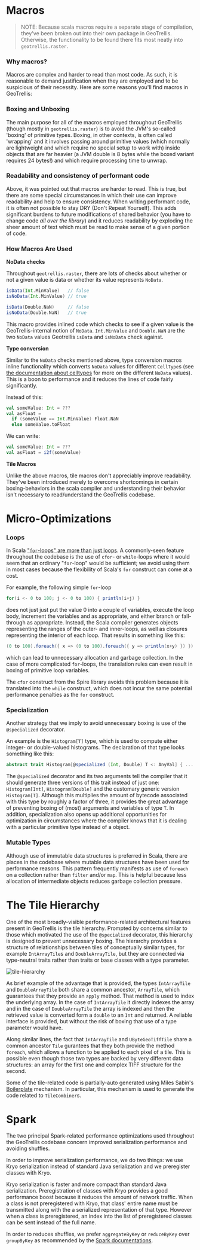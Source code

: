 Macros
======

> NOTE: Because scala macros require a separate stage of compilation, they've
> been broken out into their own package in GeoTrellis. Otherwise, the
> functionality to be found there fits most neatly into
> `geotrellis.raster`.

<h3>Why macros?</h3>

Macros are complex and harder to read than most code. As such, it is
reasonable to demand justification when they are employed and to be
suspicious of their necessity. Here are some reasons you'll find macros in
GeoTrellis:

<h3>Boxing and Unboxing</h3>

The main purpose for all of the macros employed throughout GeoTrellis
(though mostly in `geotrellis.raster`) is to avoid the JVM's so-called
'boxing' of primitive types. Boxing, in other contexts, is often called
'wrapping' and it involves passing around primitive values (which normally
are lightweight and which require no special setup to work with) inside
objects that are far heavier (a JVM double is 8 bytes while the boxed
variant requires 24 bytes!) and which require processing time to unwrap.

<h3>Readability and consistency of performant code</h3>

Above, it was pointed out that macros are harder to read. This is true, but
there are some special circumstances in which their use can improve
readability and help to ensure consistency. When writing performant code, it
is often not possible to stay DRY (Don't Repeat Yourself). This adds
significant burdens to future modifications of shared behavior (you have to
change code *all over the library*) and it reduces readability by exploding
the sheer amount of text which must be read to make sense of a given portion
of code.

<h3>How Macros Are Used</h3>

**NoData checks**

Throughout `geotrellis.raster`, there are lots of checks about whether or
not a given value is data or whether its value represents `NoData`.

```scala
isData(Int.MinValue)   // false
isNoData(Int.MinValue) // true

isData(Double.NaN)     // false
isNoData(Double.NaN)   // true
```

This macro provides inlined code which checks to see if a given value is the
GeoTrellis-internal notion of `NoData`. `Int.MinValue` and `Double.NaN` are
the two `NoData` values Geotrellis `isData` and `isNoData` check against.


**Type conversion**

Similar to the `NoData` checks mentioned above, type conversion macros
inline functionality which converts `NoData` values for different
`CellType`s (see [the documentation about celltypes](../raster/celltype.md)
for more on the different `NoData` values). This is a boon to performance
and it reduces the lines of code fairly significantly.

Instead of this:

```scala
val someValue: Int = ???
val asFloat =
  if (someValue == Int.MinValue) Float.NaN
  else someValue.toFloat
```

We can write:
```scala
val someValue: Int = ???
val asFloat = i2f(someValue)
```

**Tile Macros**

Unlike the above macros, tile macros don't appreciably improve readability.
They've been introduced merely to overcome shortcomings in certain
boxing-behaviors in the scala compiler and understanding their behavior
isn't necessary to read/understand the GeoTrellis codebase.

Micro-Optimizations
===================

<h3>Loops</h3>

In Scala ["`for`-loops" are more than just
loops](http://docs.scala-lang.org/tutorials/FAQ/yield.html). A commonly-seen
feature throughout the codebase is the use of `cfor`- or `while`-loops where
it would seem that an ordinary "`for`-loop" would be sufficient; we avoid
using them in most cases because the flexibility of Scala's `for` construct
can come at a cost.

For example, the following simple `for`-loop

```scala
for(i <- 0 to 100; j <- 0 to 100) { println(i+j) }
```

does not just just put the value 0 into a couple of variables, execute the
loop body, increment the variables and as appropriate, and either branch or
fall-through as appropriate. Instead, the Scala compiler generates objects
representing the ranges of the outer- and inner-loops, as well as closures
representing the interior of each loop. That results in something like this:

```scala
(0 to 100).foreach({ x => (0 to 100).foreach({ y => println(x+y) }) })
```

which can lead to unnecessary allocation and garbage collection. In the case
of more complicated `for`-loops, the translation rules can even result in
boxing of primitive loop variables.

The `cfor` construct from the Spire library avoids this problem because it
is translated into the `while` construct, which does not incur the same
potential performance penalties as the `for` construct.

<h3>Specialization</h3>

Another strategy that we imply to avoid unnecessary boxing is use of the
`@specialized` decorator.

An example is the `Histogram[T]` type, which is used to compute either
integer- or double-valued histograms. The declaration of that type looks
something like this:

```scala
abstract trait Histogram[@specialized (Int, Double) T <: AnyVal] { ... }
```

The `@specialized` decorator and its two arguments tell the compiler that it
should generate three versions of this trait instead of just one:
`Histogram[Int]`, `Histogram[Double]` and the customary generic version
`Histogram[T]`. Although this multiplies the amount of bytecode associated
with this type by roughly a factor of three, it provides the great advantage
of preventing boxing of (most) arguments and variables of type `T`. In
addition, specialization also opens up additional opportunities for
optimization in circumstances where the compiler knows that it is dealing
with a particular primitive type instead of a object.

<h3>Mutable Types</h3>

Although use of immutable data structures is preferred in Scala, there are
places in the codebase where mutable data structures have been used for
performance reasons. This pattern frequently manifests as use of `foreach`
on a collection rather than `filter` and/or `map`. This is helpful because
less allocation of intermediate objects reduces garbage collection pressure.

The Tile Hierarchy
==================

One of the most broadly-visible performance-related architectural features
present in GeoTrellis is the tile hierarchy. Prompted by concerns similar to
those which motivated the use of the `@specialized` decorator, this
hierarchy is designed to prevent unnecessary boxing. The hierarchy provides
a structure of relationships between tiles of conceptually similar types,
for example `IntArrayTile`s and `DoubleArrayTile`, but they are connected
via type-neutral traits rather than traits or base classes with a type
parameter.

![tile-hierarchy](../guide/images/tile-hierarchy.png)

As brief example of the advantage that is provided, the types `IntArrayTile`
and `DoubleArrayTile` both share a common ancestor, `ArrayTile`, which
guarantees that they provide an `apply` method. That method is used to index
the underlying array. In the case of `IntArrayTile` it directly indexes the
array and in the case of `DoubleArrayTile` the array is indexed and then the
retrieved value is converted form a `double` to an `Int` and returned. A
reliable interface is provided, but without the risk of boxing that use of a
type parameter would have.

Along similar lines, the fact that `IntArrayTile` and `UByteGeoTiffTile`
share a common ancestor `Tile` gurantees that they both provide the method
`foreach`, which allows a function to be applied to each pixel of a tile.
This is possible even though those two types are backed by very different
data structures: an array for the first one and complex TIFF structure for
the second.

Some of the tile-related code is partially-auto generated using Miles
Sabin's
[Boilerplate](https://github.com/geotrellis/geotrellis/blob/master/project/Boilerplate.scala)
mechanism. In particular, this mechanism is used to generate the code
related to `TileCombiner`s.

Spark
=====

The two principal Spark-related performance optimizations used throughout
the GeoTrellis codebase concern improved serialization performance and
avoiding shuffles.

In order to improve serialization performance, we do two things: we use Kryo
serialization instead of standard Java serialization and we preregister
classes with Kryo.

Kryo serialization is faster and more compact than standard Java
serialization. Preregistration of classes with Kryo provides a good
performance boost because it reduces the amount of network traffic. When a
class is not preregistered with Kryo, that class' entire name must be
transmitted along with the a serialized representation of that type. However
when a class is preregistered, an index into the list of preregistered
classes can be sent instead of the full name.

In order to reduces shuffles, we prefer `aggregateByKey` or `reduceByKey`
over `groupByKey` as recommended by the
[Spark documentations](http://spark.apache.org/docs/latest/programming-guide.html#transformations).
